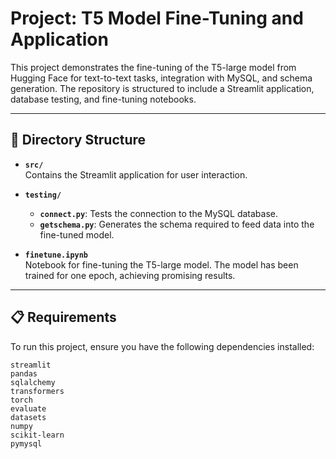 # Project: T5 Model Fine-Tuning and Application

This project demonstrates the fine-tuning of the T5-large model from Hugging Face for text-to-text tasks, integration with MySQL, and schema generation. The repository is structured to include a Streamlit application, database testing, and fine-tuning notebooks.

---

## 📂 Directory Structure

- **`src/`**  
  Contains the Streamlit application for user interaction.

- **`testing/`**  
  - **`connect.py`**: Tests the connection to the MySQL database.  
  - **`getschema.py`**: Generates the schema required to feed data into the fine-tuned model.  

- **`finetune.ipynb`**  
  Notebook for fine-tuning the T5-large model. The model has been trained for one epoch, achieving promising results.

---

## 📋 Requirements

To run this project, ensure you have the following dependencies installed:

```plaintext
streamlit
pandas
sqlalchemy
transformers
torch
evaluate
datasets
numpy
scikit-learn
pymysql
